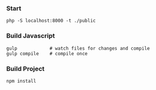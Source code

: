 ### Start
    php -S localhost:8000 -t ./public
    
### Build Javascript
    gulp            # watch files for changes and compile
    gulp compile    # compile once
    
### Build Project
    npm install